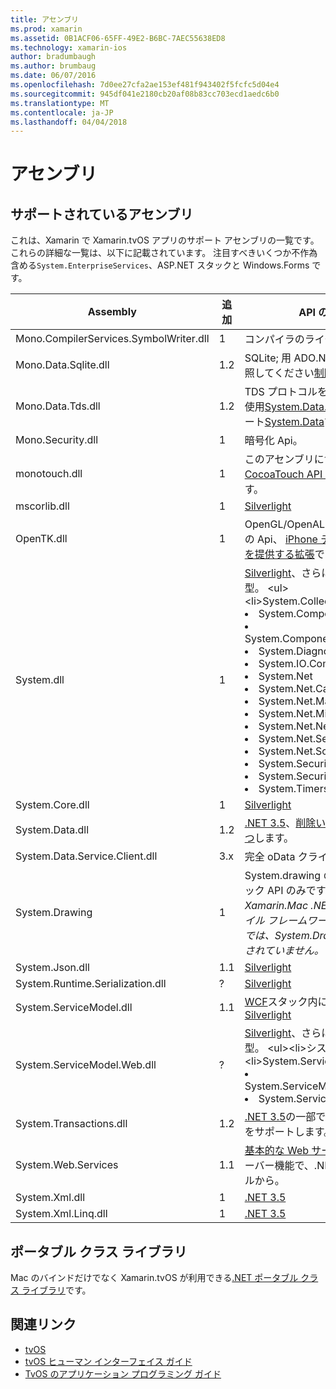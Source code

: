 ```yaml
---
title: アセンブリ
ms.prod: xamarin
ms.assetid: 0B1ACF06-65FF-49E2-B6BC-7AEC55638ED8
ms.technology: xamarin-ios
author: bradumbaugh
ms.author: brumbaug
ms.date: 06/07/2016
ms.openlocfilehash: 7d0ee27cfa2ae153ef481f943402f5fcfc5d04e4
ms.sourcegitcommit: 945df041e2180cb20af08b83cc703ecd1aedc6b0
ms.translationtype: MT
ms.contentlocale: ja-JP
ms.lasthandoff: 04/04/2018
---
```

# <a name="assemblies"></a>アセンブリ

## <a name="supported-assemblies"></a>サポートされているアセンブリ

これは、Xamarin で Xamarin.tvOS アプリのサポート アセンブリの一覧です。これらの詳細な一覧は、以下に記載されています。  注目すべきいくつか不作為含める`System.EnterpriseServices`、ASP.NET スタックと Windows.Forms です。

|Assembly|追加|API の互換性|
|---|---|---|
|Mono.CompilerServices.SymbolWriter.dll|1|コンパイラのライターです。|
|Mono.Data.Sqlite.dll|1.2|SQLite; 用 ADO.NET プロバイダー参照してください[制限](~/ios/data-cloud/system.data.md)です。|
|Mono.Data.Tds.dll|1.2|TDS プロトコルをサポートします。使用[System.Data.SqlClient](https://developer.xamarin.com/api/namespace/System.Data.SqlClient/)内でサポート[System.Data](~/ios/data-cloud/system.data.md)です。|
|Mono.Security.dll|1|暗号化 Api。|
|monotouch.dll|1|このアセンブリに含まれる、 [c# CocoaTouch API へのバインド](https://developer.xamarin.com/api/root/ios-unified/)です。|
|mscorlib.dll|1|[Silverlight](http://msdn.microsoft.com/library/cc838194(VS.95).aspx)|
|OpenTK.dll|1|OpenGL/OpenAL オブジェクト指向の Api、 [iPhone デバイスのサポートを提供する拡張](https://developer.xamarin.com/api/namespace/OpenGLES/)です。|
|System.dll|1|[Silverlight](http://msdn.microsoft.com/library/cc838194(VS.95).aspx)、さらに次の名前空間の型。 <ul><li>System.Collections.Specialized</li> <li>System.ComponentModel</li> <li>System.ComponentModel.Design</li> <li>System.Diagnostics</li> <li>System.IO.Compression</li> <li>System.Net</li> <li>System.Net.Cache</li> <li>System.Net.Mail</li> <li>System.Net.Mime</li> <li>System.Net.NetworkInformation</li> <li>System.Net.Security</li> <li>System.Net.Sockets</li> <li>System.Security.Authentication</li> <li>System.Security.Cryptography</li> <li>System.Timers</li></ul>|
|System.Core.dll|1|[Silverlight](http://msdn.microsoft.com/library/cc838194(VS.95).aspx)|
|System.Data.dll|1.2|[.NET 3.5](http://msdn.microsoft.com/library/ms229335.aspx)、[削除いくつかの機能を持つ](~/ios/data-cloud/system.data.md)します。|
|System.Data.Service.Client.dll|3.x|完全 oData クライアント。|
|System.Drawing|1|System.drawing の各 API - クラシック API のみです。<br />_Xamarin.Mac .NET 4.5 またはモバイル フレームワークの Unified API では、System.Drawing がサポートされていません。_|
|System.Json.dll|1.1|[Silverlight](http://msdn.microsoft.com/library/cc838194(VS.95).aspx)|
|System.Runtime.Serialization.dll|?|[Silverlight](http://msdn.microsoft.com/library/cc838194(VS.95).aspx)|
|System.ServiceModel.dll|1.1|[WCF](http://docs.xamarin.com/guides/cross-platform/application_fundamentals/introduction_to_web_services)スタック内に存在として[Silverlight](http://msdn.microsoft.com/library/cc838194(VS.95).aspx)|
|System.ServiceModel.Web.dll|?|[Silverlight](http://msdn.microsoft.com/library/cc838194(VS.95).aspx)、さらに次の名前空間の型。 <ul><li>システム</li><li>System.ServiceModel.Channels</li><li>System.ServiceModel.Description</li><li>System.ServiceModel.Web</li></ul>|
|System.Transactions.dll|1.2|[.NET 3.5](http://msdn.microsoft.com/library/ms229335.aspx)の一部です。 [System.Data](https://docs.microsoft.com/xamarin/ios/data-cloud/system.data)をサポートします。|
|System.Web.Services|1.1|[基本的な Web サービス](http://docs.xamarin.com/guides/cross-platform/application_fundamentals/introduction_to_web_services)削除されたサーバー機能で、.NET 3.5 プロファイルから。|
|System.Xml.dll|1|[.NET 3.5](http://msdn.microsoft.com/library/ms229335.aspx)|
|System.Xml.Linq.dll|1|[.NET 3.5](http://msdn.microsoft.com/library/ms229335.aspx)|

<a name="Summary" />

## <a name="portable-class-libraries"></a>ポータブル クラス ライブラリ

Mac のバインドだけでなく Xamarin.tvOS が利用できる[.NET ポータブル クラス ライブラリ](~/cross-platform/app-fundamentals/pcl.md)です。



## <a name="related-links"></a>関連リンク

- [tvOS](https://developer.apple.com/tvos/)
- [tvOS ヒューマン インターフェイス ガイド](https://developer.apple.com/tvos/human-interface-guidelines/)
- [TvOS のアプリケーション プログラミング ガイド](https://developer.apple.com/library/prerelease/tvos/documentation/General/Conceptual/AppleTV_PG/)
